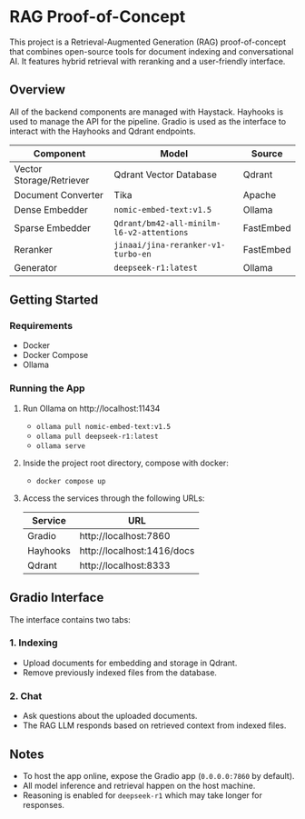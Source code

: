 # RAG Proof-of-Concept

This project is a Retrieval-Augmented Generation (RAG) proof-of-concept that combines open-source tools for document indexing and conversational AI. It features hybrid retrieval with reranking and a user-friendly interface.

## Overview

All of the backend components are managed with Haystack. Hayhooks is used to manage the API for the pipeline. Gradio is used as the interface to interact with the Hayhooks and Qdrant endpoints.

| Component                | Model                                     | Source    |
| ------------------------ | ----------------------------------------- | --------- |
| Vector Storage/Retriever | Qdrant Vector Database                    | Qdrant    |
| Document Converter       | Tika                                      | Apache    |
| Dense Embedder           | `nomic-embed-text:v1.5`                   | Ollama    |
| Sparse Embedder          | `Qdrant/bm42-all-minilm-l6-v2-attentions` | FastEmbed |
| Reranker                 | `jinaai/jina-reranker-v1-turbo-en`        | FastEmbed |
| Generator                | `deepseek-r1:latest`                      | Ollama    |

## Getting Started

### Requirements

- Docker
- Docker Compose
- Ollama

### Running the App

1. Run Ollama on http://localhost:11434

   - `ollama pull nomic-embed-text:v1.5`
   - `ollama pull deepseek-r1:latest`
   - `ollama serve`

2. Inside the project root directory, compose with docker:

   - `docker compose up`

3. Access the services through the following URLs:

   | Service  | URL                        |
   | -------- | -------------------------- |
   | Gradio   | http://localhost:7860      |
   | Hayhooks | http://localhost:1416/docs |
   | Qdrant   | http://localhost:8333      |

## Gradio Interface

The interface contains two tabs:

### 1. Indexing

- Upload documents for embedding and storage in Qdrant.
- Remove previously indexed files from the database.

### 2. Chat

- Ask questions about the uploaded documents.
- The RAG LLM responds based on retrieved context from indexed files.

## Notes

- To host the app online, expose the Gradio app (`0.0.0.0:7860` by default).
- All model inference and retrieval happen on the host machine.
- Reasoning is enabled for `deepseek-r1` which may take longer for responses.

